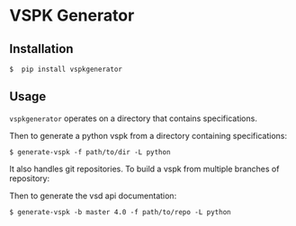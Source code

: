 # VSPK Generator

## Installation

    $  pip install vspkgenerator


## Usage

`vspkgenerator` operates on a directory that contains specifications.

Then to generate a python vspk from a directory containing specifications:

    $ generate-vspk -f path/to/dir -L python

It also handles git repositories. To build a vspk from multiple branches of repository:

Then to generate the vsd api documentation:

    $ generate-vspk -b master 4.0 -f path/to/repo -L python
